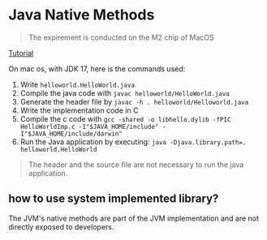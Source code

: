 # Java Native Methods

> The expirement is conducted on the M2 chip of MacOS

[Tutorial](https://www.iitk.ac.in/esc101/05Aug/tutorial/native1.1/stepbystep/index.html)

On mac os, with JDK 17, here is the commands used:

1. Write `helloworld.HelloWorld.java`
2. Compile the java code with `javac helloworld/HelloWorld.java`
3. Generate the header file by `javac -h . helloworld/Helloworld.java`
4. Write the implementation code in C
5. Compile the c code with `gcc -shared -o libhello.dylib -fPIC HelloWorldImp.c -I"$JAVA_HOME/include" -I"$JAVA_HOME/include/darwin"`
6. Run the Java application by executing: `java -Djava.library.path=. helloworld.HelloWorld`

> The header and the source file are not necessary to run the java application.


## how to use system implemented library?

The JVM's native methods are part of the JVM implementation and are not directly exposed to developers.
